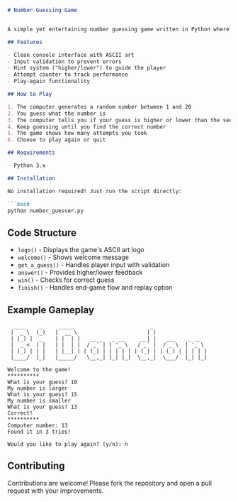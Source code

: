 ```markdown
# Number Guessing Game


A simple yet entertaining number guessing game written in Python where the player tries to guess a randomly generated number between 1 and 20.

## Features

- Clean console interface with ASCII art
- Input validation to prevent errors
- Hint system ("higher/lower") to guide the player
- Attempt counter to track performance
- Play-again functionality

## How to Play

1. The computer generates a random number between 1 and 20
2. You guess what the number is
3. The computer tells you if your guess is higher or lower than the secret number
4. Keep guessing until you find the correct number
5. The game shows how many attempts you took
6. Choose to play again or quit

## Requirements

- Python 3.x

## Installation

No installation required! Just run the script directly:

```bash
python number_guesser.py
```

## Code Structure

- `logo()` - Displays the game's ASCII art logo
- `welcome()` - Shows welcome message
- `get_a_guess()` - Handles player input with validation
- `answer()` - Provides higher/lower feedback
- `win()` - Checks for correct guess
- `finish()` - Handles end-game flow and replay option

## Example Gameplay

```
  ____    _     _____                        _                  
 |  _ \  (_)   |  __ \                      | |                 
 | |_) |  _    | |  | |   __ _   _ __     __| |   ___    _ __  
 |  _ <  | |   | |  | |  / _` | | '_ \   / _` |  / _ \  | '_ \ 
 | |_) | | |   | |__| | | (_| | | | | | | (_| | | (_) | | | | |
 |____/  |_|   |_____/   \__,_| |_| |_|  \__,_|  \___/  |_| |_|

Welcome to the game!
**********
What is your guess? 10
My number is larger
What is your guess? 15
My number is smaller
What is your guess? 13
Correct!
**********
Computer number: 13
Found it in 3 tries!

Would you like to play again? (y/n): n
```

## Contributing

Contributions are welcome! Please fork the repository and open a pull request with your improvements.
